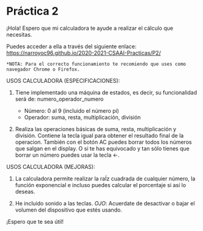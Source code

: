  # Práctica 2

¡Hola! Espero que mi calculadora te ayude a realizar el cálculo que necesitas.

Puedes acceder a ella a través del siguiente enlace: https://narroyoc96.github.io/2020-2021-CSAAI-Practicas/P2/

    *NOTA: Para el correcto funcionamiento te recomiendo que uses como navegador Chrome o Firefox.

USOS CALCULADORA (ESPECIFICACIONES):

1. Tiene implementado una máquina de estados, es decir, su funcionalidad será de: numero_operador_numero
    - Número: 0 al 9 (incluido el número pi)
    - Operador: suma, resta, multiplicación, división

2. Realiza las operaciones básicas de suma, resta, multiplicación y división. Contiene la tecla igual para obtener el resultado final de la operacion. También con el botón AC puedes borrar todos los números que salgan en el display. O si te has equivocado y tan sólo tienes que borrar un número puedes usar la tecla ←. 


USOS CALCULADORA (MEJORAS):

1. La calculadora permite realizar la raÍz cuadrada de cualquier número, la función exponencial e incluso puedes calcular el porcentaje si así lo deseas.

2. He incluido sonido a las teclas. *OJO*: Acuerdate de desactivar o bajar el volumen del dispositivo que estés usando.


¡Espero que te sea útil! 




